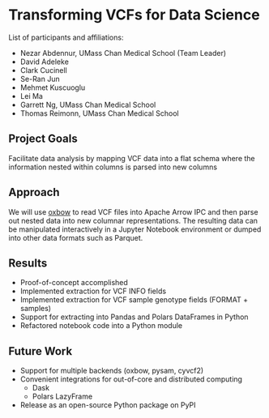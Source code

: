 # Transforming VCFs for Data Science


List of participants and affiliations:
- Nezar Abdennur, UMass Chan Medical School (Team Leader)
- David Adeleke
- Clark Cucinell
- Se-Ran Jun
- Mehmet Kuscuoglu
- Lei Ma
- Garrett Ng, UMass Chan Medical School
- Thomas Reimonn, UMass Chan Medical School

## Project Goals
Facilitate data analysis by mapping VCF data into a flat schema where the information nested within columns is parsed into new columns

## Approach
We will use [oxbow](https://github.com/abdenlab/oxbow) to read VCF files into Apache Arrow IPC and then parse out nested data into new columnar representations. The resulting data can be manipulated interactively in a Jupyter Notebook environment or dumped into other data formats such as Parquet.

## Results
- Proof-of-concept accomplished
- Implemented extraction for VCF INFO fields
- Implemented extraction for VCF sample genotype fields (FORMAT + samples)
- Support for extracting into Pandas and Polars DataFrames in Python
- Refactored notebook code into a Python module

## Future Work
- Support for multiple backends (oxbow, pysam, cyvcf2)
- Convenient integrations for out-of-core and distributed computing
  - Dask
  - Polars LazyFrame
- Release as an open-source Python package on PyPI
